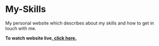 # My-Skills
<p>My personal website which describes about my skills and how to get in touch with me.
<p><strong>To watch website live,<a href="https://saketgautam.github.io/My-Skills/"> click here.</a></strong></p>
